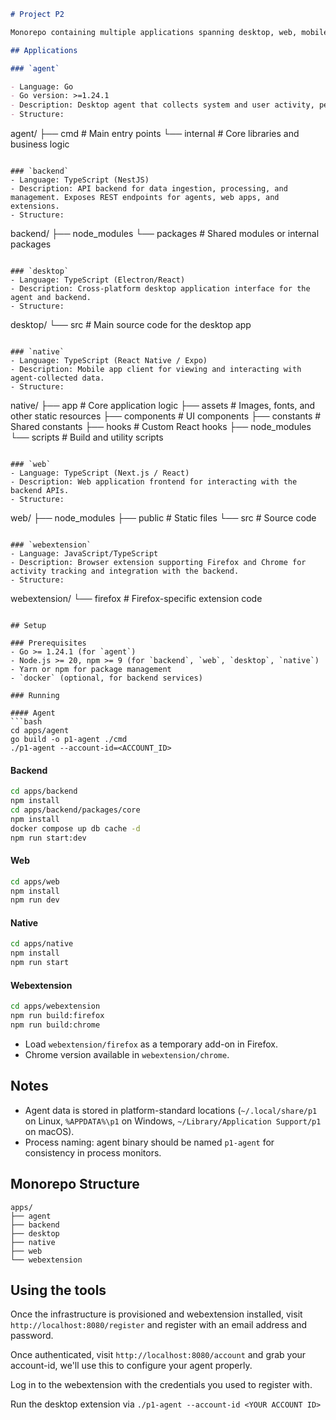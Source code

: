 ```markdown
# Project P2

Monorepo containing multiple applications spanning desktop, web, mobile, and browser extensions.

## Applications

### `agent`

- Language: Go
- Go version: >=1.24.1
- Description: Desktop agent that collects system and user activity, persists data to a local SQLite database, and sends it to the ingestion backend.
- Structure:
```

agent/
├── cmd # Main entry points
└── internal # Core libraries and business logic

```

### `backend`
- Language: TypeScript (NestJS)
- Description: API backend for data ingestion, processing, and management. Exposes REST endpoints for agents, web apps, and extensions.
- Structure:
```

backend/
├── node_modules
└── packages # Shared modules or internal packages

```

### `desktop`
- Language: TypeScript (Electron/React)
- Description: Cross-platform desktop application interface for the agent and backend.
- Structure:
```

desktop/
└── src # Main source code for the desktop app

```

### `native`
- Language: TypeScript (React Native / Expo)
- Description: Mobile app client for viewing and interacting with agent-collected data.
- Structure:
```

native/
├── app # Core application logic
├── assets # Images, fonts, and other static resources
├── components # UI components
├── constants # Shared constants
├── hooks # Custom React hooks
├── node_modules
└── scripts # Build and utility scripts

```

### `web`
- Language: TypeScript (Next.js / React)
- Description: Web application frontend for interacting with the backend APIs.
- Structure:
```

web/
├── node_modules
├── public # Static files
└── src # Source code

```

### `webextension`
- Language: JavaScript/TypeScript
- Description: Browser extension supporting Firefox and Chrome for activity tracking and integration with the backend.
- Structure:
```

webextension/
└── firefox # Firefox-specific extension code

````

## Setup

### Prerequisites
- Go >= 1.24.1 (for `agent`)
- Node.js >= 20, npm >= 9 (for `backend`, `web`, `desktop`, `native`)
- Yarn or npm for package management
- `docker` (optional, for backend services)

### Running

#### Agent
```bash
cd apps/agent
go build -o p1-agent ./cmd
./p1-agent --account-id=<ACCOUNT_ID>
````

#### Backend

```bash
cd apps/backend
npm install
cd apps/backend/packages/core
npm install
docker compose up db cache -d
npm run start:dev
```

#### Web

```bash
cd apps/web
npm install
npm run dev
```

#### Native

```bash
cd apps/native
npm install
npm run start
```

#### Webextension

```bash
cd apps/webextension
npm run build:firefox
npm run build:chrome
```

- Load `webextension/firefox` as a temporary add-on in Firefox.
- Chrome version available in `webextension/chrome`.

## Notes

- Agent data is stored in platform-standard locations (`~/.local/share/p1` on Linux, `%APPDATA%\p1` on Windows, `~/Library/Application Support/p1` on macOS).
- Process naming: agent binary should be named `p1-agent` for consistency in process monitors.

## Monorepo Structure

```
apps/
├── agent
├── backend
├── desktop
├── native
├── web
└── webextension
```

## Using the tools

Once the infrastructure is provisioned and webextension installed, visit `http://localhost:8080/register` and register with an email address and password.

Once authenticated, visit `http://localhost:8080/account` and grab your account-id, we'll use this to configure your agent properly.

Log in to the webextension with the credentials you used to register with.

Run the desktop extension via `./p1-agent --account-id <YOUR ACCOUNT ID>`
